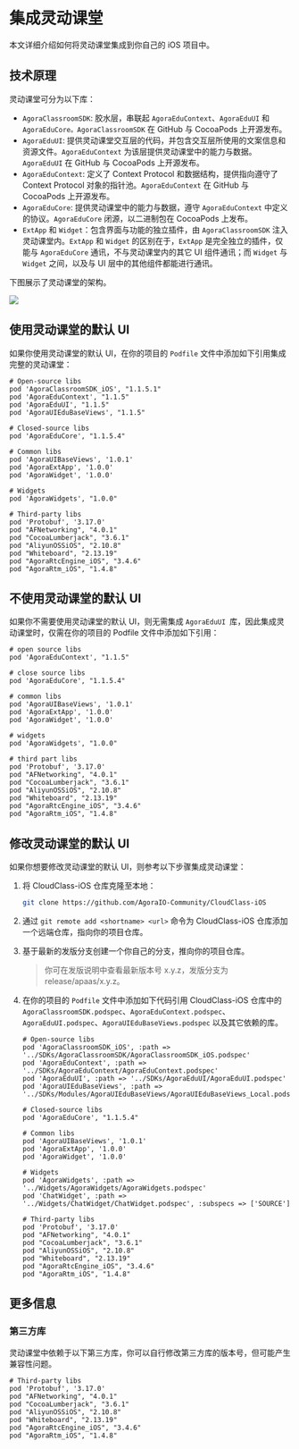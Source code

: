 # 集成灵动课堂

本文详细介绍如何将灵动课堂集成到你自己的 iOS 项目中。

## 技术原理

灵动课堂可分为以下库：

- `AgoraClassroomSDK`: 胶水层，串联起 `AgoraEduContext`、`AgoraEduUI` 和 `AgoraEduCore。AgoraClassroomSDK` 在 GitHub 与 CocoaPods 上开源发布。
- `AgoraEduUI`: 提供灵动课堂交互层的代码，并包含交互层所使用的文案信息和资源文件。`AgoraEduContext` 为该层提供灵动课堂中的能力与数据。`AgoraEduUI` 在 GitHub 与 CocoaPods 上开源发布。
- `AgoraEduContext`: 定义了 Context Protocol 和数据结构，提供指向遵守了 Context Protocol 对象的指针池。`AgoraEduContext` 在 GitHub 与 CocoaPods 上开源发布。
- `AgoraEduCore`: 提供灵动课堂中的能力与数据，遵守 `AgoraEduContext` 中定义的协议。`AgoraEduCore` 闭源，以二进制包在 CocoaPods 上发布。
- `ExtApp` 和 `Widget`：包含界面与功能的独立插件，由 `AgoraClassroomSDK` 注入灵动课堂内。`ExtApp` 和 `Widget` 的区别在于，`ExtApp` 是完全独立的插件，仅能与 `AgoraEduCore` 通讯，不与灵动课堂内的其它 UI 组件通讯；而 `Widget` 与 `Widget` 之间，以及与 UI 层中的其他组件都能进行通讯。

下图展示了灵动课堂的架构。

![](https://web-cdn.agora.io/docs-files/1631700669140) 

<a name="default_ui"></a>

## 使用灵动课堂的默认 UI

如果你使用灵动课堂的默认 UI，在你的项目的 `Podfile` 文件中添加如下引用集成完整的灵动课堂：

```
# Open-source libs
pod 'AgoraClassroomSDK_iOS', "1.1.5.1"
pod 'AgoraEduContext', "1.1.5"
pod 'AgoraEduUI', "1.1.5"
pod 'AgoraUIEduBaseViews', "1.1.5"
 
# Closed-source libs
pod 'AgoraEduCore', "1.1.5.4"
 
# Common libs
pod 'AgoraUIBaseViews', '1.0.1'
pod 'AgoraExtApp', '1.0.0'
pod 'AgoraWidget', '1.0.0'
 
# Widgets
pod 'AgoraWidgets', "1.0.0"
   
# Third-party libs
pod 'Protobuf', '3.17.0'
pod "AFNetworking", "4.0.1"
pod "CocoaLumberjack", "3.6.1"
pod "AliyunOSSiOS", "2.10.8"
pod "Whiteboard", "2.13.19"
pod "AgoraRtcEngine_iOS", "3.4.6"
pod "AgoraRtm_iOS", "1.4.8"
```

<a name="custom_ui"></a>

## 不使用灵动课堂的默认 UI

如果你不需要使用灵动课堂的默认 UI，则无需集成 `AgoraEduUI `库，因此集成灵动课堂时，仅需在你的项目的 Podfile 文件中添加如下引用：

```
# open source libs
pod 'AgoraEduContext', "1.1.5"
 
# close source libs
pod 'AgoraEduCore', "1.1.5.4"
 
# common libs
pod 'AgoraUIBaseViews', '1.0.1'
pod 'AgoraExtApp', '1.0.0'
pod 'AgoraWidget', '1.0.0'
 
# widgets
pod 'AgoraWidgets', "1.0.0"
   
# third part libs
pod 'Protobuf', '3.17.0'
pod "AFNetworking", "4.0.1"
pod "CocoaLumberjack", "3.6.1"
pod "AliyunOSSiOS", "2.10.8"
pod "Whiteboard", "2.13.19"
pod "AgoraRtcEngine_iOS", "3.4.6"
pod "AgoraRtm_iOS", "1.4.8"
```

<a name="change_default_ui"></a>

## 修改灵动课堂的默认 UI

如果你想要修改灵动课堂的默认 UI，则参考以下步骤集成灵动课堂：

1. 将 CloudClass-iOS 仓库克隆至本地：

   ```bash
   git clone https://github.com/AgoraIO-Community/CloudClass-iOS
   ```

2. 通过 `git remote add <shortname> <url>` 命令为 CloudClass-iOS 仓库添加一个远端仓库，指向你的项目仓库。

3. 基于最新的发版分支创建一个你自己的分支，推向你的项目仓库。

   > 你可在发版说明中查看最新版本号 x.y.z，发版分支为 release/apaas/x.y.z。

4. 在你的项目的 `Podfile` 文件中添加如下代码引用 CloudClass-iOS 仓库中的 `AgoraClassroomSDK.podspec`、`AgoraEduContext.podspec`、`AgoraEduUI.podspec`、`AgoraUIEduBaseViews.podspec` 以及其它依赖的库。

   ```
   # Open-source libs
   pod 'AgoraClassroomSDK_iOS', :path => '../SDKs/AgoraClassroomSDK/AgoraClassroomSDK_iOS.podspec'
   pod 'AgoraEduContext', :path => '../SDKs/AgoraEduContext/AgoraEduContext.podspec'
   pod 'AgoraEduUI', :path => '../SDKs/AgoraEduUI/AgoraEduUI.podspec'
   pod 'AgoraUIEduBaseViews', :path => '../SDKs/Modules/AgoraUIEduBaseViews/AgoraUIEduBaseViews_Local.podspec'
    
   # Closed-source libs
   pod 'AgoraEduCore', "1.1.5.4"
    
   # Common libs
   pod 'AgoraUIBaseViews', '1.0.1'
   pod 'AgoraExtApp', '1.0.0'
   pod 'AgoraWidget', '1.0.0'
    
   # Widgets
   pod 'AgoraWidgets', :path => '../Widgets/AgoraWidgets/AgoraWidgets.podspec'
   pod 'ChatWidget', :path => '../Widgets/ChatWidget/ChatWidget.podspec', :subspecs => ['SOURCE']
    
   # Third-party libs
   pod 'Protobuf', '3.17.0'
   pod "AFNetworking", "4.0.1"
   pod "CocoaLumberjack", "3.6.1"
   pod "AliyunOSSiOS", "2.10.8"
   pod "Whiteboard", "2.13.19"
   pod "AgoraRtcEngine_iOS", "3.4.6"
   pod "AgoraRtm_iOS", "1.4.8"
   ```

## 更多信息

### 第三方库

灵动课堂中依赖于以下第三方库，你可以自行修改第三方库的版本号，但可能产生兼容性问题。

```
# Third-party libs
pod 'Protobuf', '3.17.0'
pod "AFNetworking", "4.0.1"
pod "CocoaLumberjack", "3.6.1"
pod "AliyunOSSiOS", "2.10.8"
pod "Whiteboard", "2.13.19"
pod "AgoraRtcEngine_iOS", "3.4.6"
pod "AgoraRtm_iOS", "1.4.8"
```



